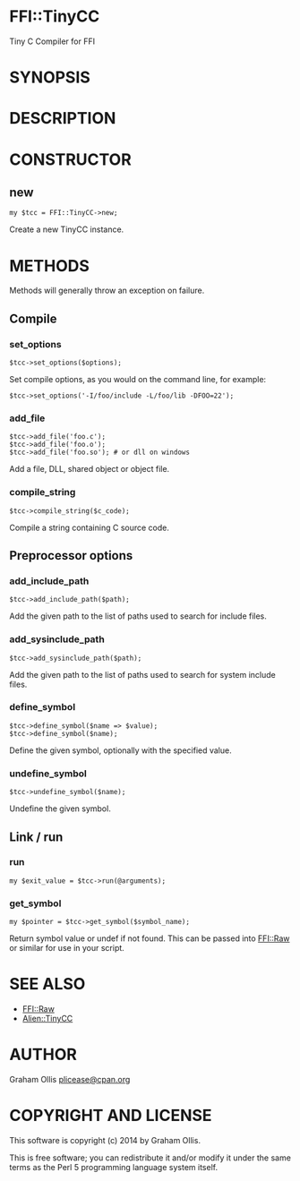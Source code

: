 # FFI::TinyCC

Tiny C Compiler for FFI

# SYNOPSIS

# DESCRIPTION

# CONSTRUCTOR

## new

    my $tcc = FFI::TinyCC->new;

Create a new TinyCC instance.

# METHODS

Methods will generally throw an exception on failure.

## Compile

### set\_options

    $tcc->set_options($options);

Set compile options, as you would on the command line, for example:

    $tcc->set_options('-I/foo/include -L/foo/lib -DFOO=22');

### add\_file

    $tcc->add_file('foo.c');
    $tcc->add_file('foo.o');
    $tcc->add_file('foo.so'); # or dll on windows

Add a file, DLL, shared object or object file.

### compile\_string

    $tcc->compile_string($c_code);

Compile a string containing C source code.

## Preprocessor options

### add\_include\_path

    $tcc->add_include_path($path);

Add the given path to the list of paths used to search for include files.

### add\_sysinclude\_path

    $tcc->add_sysinclude_path($path);

Add the given path to the list of paths used to search for system include files.

### define\_symbol

    $tcc->define_symbol($name => $value);
    $tcc->define_symbol($name);

Define the given symbol, optionally with the specified value.

### undefine\_symbol

    $tcc->undefine_symbol($name);

Undefine the given symbol.

## Link / run

### run

    my $exit_value = $tcc->run(@arguments);

### get\_symbol

    my $pointer = $tcc->get_symbol($symbol_name);

Return symbol value or undef if not found.  This can be passed into
[FFI::Raw](https://metacpan.org/pod/FFI::Raw) or similar for use in your script.

# SEE ALSO

- [FFI::Raw](https://metacpan.org/pod/FFI::Raw)
- [Alien::TinyCC](https://metacpan.org/pod/Alien::TinyCC)

# AUTHOR

Graham Ollis <plicease@cpan.org>

# COPYRIGHT AND LICENSE

This software is copyright (c) 2014 by Graham Ollis.

This is free software; you can redistribute it and/or modify it under
the same terms as the Perl 5 programming language system itself.
